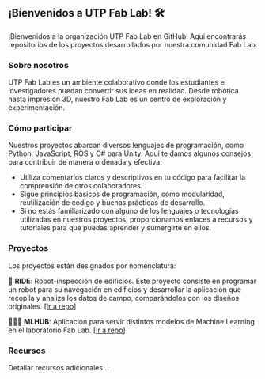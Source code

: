 ## ¡Bienvenidos a UTP Fab Lab! 🛠️

¡Bienvenidos a la organización UTP Fab Lab en GitHub! Aquí encontrarás repositorios de los proyectos desarrollados por nuestra comunidad Fab Lab.

### Sobre nosotros
UTP Fab Lab es un ambiente colaborativo donde los estudiantes e investigadores puedan convertir sus ideas en realidad. Desde robótica hasta impresión 3D, nuestro Fab Lab es un centro de exploración y experimentación.

### Cómo participar
Nuestros proyectos abarcan diversos lenguajes de programación, como Python, JavaScript, ROS y C# para Unity. Aquí te damos algunos consejos para contribuir de manera ordenada y efectiva:

- Utiliza comentarios claros y descriptivos en tu código para facilitar la comprensión de otros colaboradores.
- Sigue principios básicos de programación, como modularidad, reutilización de código y buenas prácticas de desarrollo.
- Si no estás familiarizado con alguno de los lenguajes o tecnologías utilizadas en nuestros proyectos, proporcionamos enlaces a recursos y tutoriales para que puedas aprender y sumergirte en ellos.

### Proyectos
Los proyectos están designados por nomenclatura:

🤖 **RIDE**: Robot-inspección de edificios. Este proyecto consiste en programar un robot para su navegación en edificios y desarrollar la aplicación que recopila y analiza los datos de campo, comparándolos con los diseños originales. [[Ir a repo]](https://github.com/fablab-utp/RIDE-documentacion)

👨🏻‍💻 **MLHUB**: Aplicación para servir distintos modelos de Machine Learning en el laboratorio Fab Lab. [[Ir a repo]](https://github.com/fablab-utp/MLHUB-app)

### Recursos
Detallar recursos adicionales...
